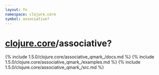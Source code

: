 ```yaml
---
layout: fn
namespace: clojure.core
symbol: associative?
---
```


# [clojure.core](../)/associative?

{% include 1.5.0/clojure.core/associative_qmark_/docs.md %}
{% include 1.5.0/clojure.core/associative_qmark_/examples.md %}
{% include 1.5.0/clojure.core/associative_qmark_/src.md %}


